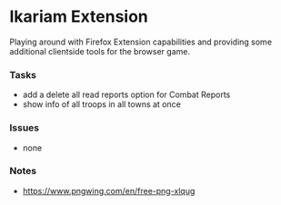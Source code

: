 Ikariam Extension
=================

Playing around with Firefox Extension capabilities and providing some additional clientside tools for the browser game.

### Tasks

 - add a delete all read reports option for Combat Reports
 - show info of all troops in all towns at once

### Issues

 - none

### Notes

 - https://www.pngwing.com/en/free-png-xlqug